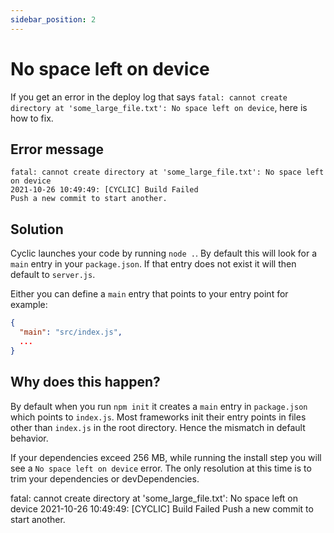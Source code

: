 ```yaml
---
sidebar_position: 2
---
```


# No space left on device

If you get an error in the deploy log that says `fatal: cannot create directory at 'some_large_file.txt': No space left on device`, here is how to fix.

## Error message

```code
fatal: cannot create directory at 'some_large_file.txt': No space left on device
2021-10-26 10:49:49: [CYCLIC] Build Failed
Push a new commit to start another.
```

## Solution

Cyclic launches your code by running `node .`. By default this will look for a `main` entry in your `package.json`. If that entry does not exist it will then default to `server.js`.

Either you can define a `main` entry that points to your entry point for example:

```json
{
  "main": "src/index.js",
  ...
}
```

## Why does this happen?

By default when you run `npm init` it creates a `main` entry in `package.json` which points to `index.js`. Most frameworks init their entry points in files other than `index.js` in the root directory. Hence the mismatch in default behavior.

If your dependencies exceed 256 MB, while running the install step you will see a `No space left on device` error. The only resolution at this time is to trim your dependencies or devDependencies.

fatal: cannot create directory at 'some_large_file.txt': No space left on device
2021-10-26 10:49:49: [CYCLIC] Build Failed
Push a new commit to start another.
